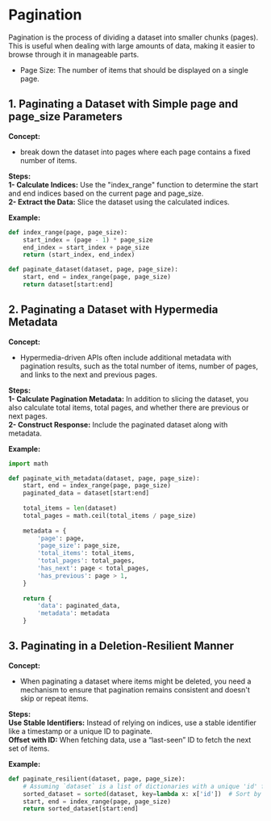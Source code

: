 # Pagination
Pagination is the process of dividing a dataset into smaller chunks (pages). This is useful when dealing with large amounts of data, making it easier to browse through it in manageable parts.   
- Page Size: The number of items that should be displayed on a single page.   

## 1. Paginating a Dataset with Simple page and page_size Parameters   
**Concept:**   
- break down the dataset into pages where each page contains a fixed number of items.   

**Steps:**   
**1- Calculate Indices:** Use the "index_range" function to determine the start and end indices based on the current page and page_size.   
**2- Extract the Data:** Slice the dataset using the calculated indices.    

**Example:**
```python
def index_range(page, page_size):
    start_index = (page - 1) * page_size
    end_index = start_index + page_size
    return (start_index, end_index)

def paginate_dataset(dataset, page, page_size):
    start, end = index_range(page, page_size)
    return dataset[start:end]
```   

## 2. Paginating a Dataset with Hypermedia Metadata
**Concept:**
- Hypermedia-driven APIs often include additional metadata with pagination results, such as the total number of items, number of pages, and links to the next and previous pages.   

**Steps:**   
**1- Calculate Pagination Metadata:** In addition to slicing the dataset, you also calculate total items, total pages, and whether there are previous or next pages.   
**2- Construct Response:** Include the paginated dataset along with metadata.   

**Example:**   
```python
import math

def paginate_with_metadata(dataset, page, page_size):
    start, end = index_range(page, page_size)
    paginated_data = dataset[start:end]
    
    total_items = len(dataset)
    total_pages = math.ceil(total_items / page_size)
    
    metadata = {
        'page': page,
        'page_size': page_size,
        'total_items': total_items,
        'total_pages': total_pages,
        'has_next': page < total_pages,
        'has_previous': page > 1,
    }
    
    return {
        'data': paginated_data,
        'metadata': metadata
    }
```   
## 3. Paginating in a Deletion-Resilient Manner
**Concept:**   
- When paginating a dataset where items might be deleted, you need a mechanism to ensure that pagination remains consistent and doesn't skip or repeat items.   

**Steps:**   
**Use Stable Identifiers:** Instead of relying on indices, use a stable identifier like a timestamp or a unique ID to paginate.   
**Offset with ID:** When fetching data, use a “last-seen” ID to fetch the next set of items.   

**Example:**   

```python
def paginate_resilient(dataset, page, page_size):
    # Assuming `dataset` is a list of dictionaries with a unique 'id' field
    sorted_dataset = sorted(dataset, key=lambda x: x['id'])  # Sort by id
    start, end = index_range(page, page_size)
    return sorted_dataset[start:end]
```   
